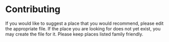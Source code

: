 # Contributing
If you would like to suggest a place that you would recommend, please edit the appropriate file. If the place you are looking for does not yet exist, you may create the file for it. Please keep places listed family friendly.
